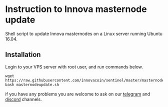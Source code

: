 # Instruction to Innova masternode update

Shell script to update Innova masternodes on a Linux server running Ubuntu 16.04.

## Installation
Login to your VPS server with root user, and run commands below.
```
wget https://raw.githubusercontent.com/innovacoin/sentinel/master/masternodeupdate.sh
bash masternodeupdate.sh
```
if you have any problems you are welcome to ask on our [telegram](https://t.me/innovaofficial) and [discord](https://discord.gg/7g8UbX2) channels.
